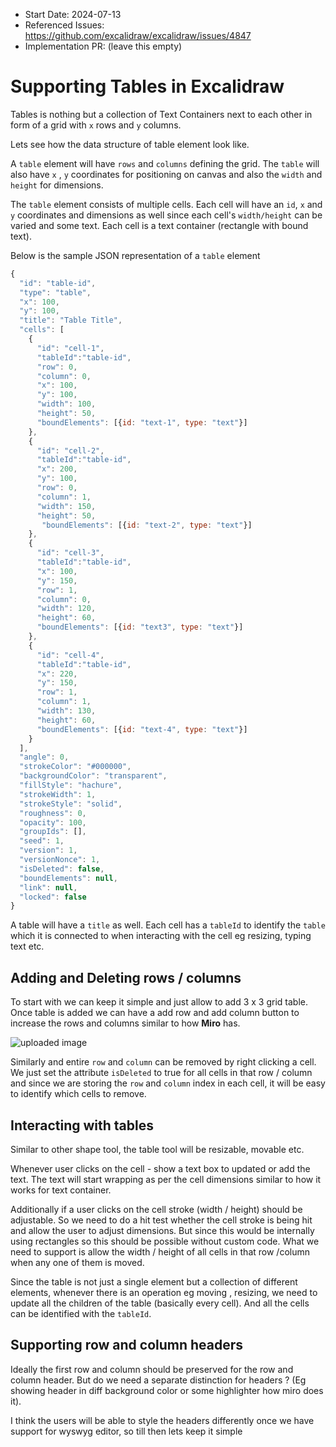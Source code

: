 * Start Date: 2024-07-13
* Referenced Issues: https://github.com/excalidraw/excalidraw/issues/4847
* Implementation PR: (leave this empty)

# Supporting Tables in Excalidraw

Tables is nothing but a collection of Text Containers next to each other in form of a grid with `x` rows and `y` columns.

Lets see how the data structure of table element look like.

A `table` element will have `rows` and `columns` defining the grid. The `table` will also have `x` , `y` coordinates for positioning on canvas and also the `width` and `height` for dimensions.

The `table` element consists of multiple cells. Each cell will have an `id`, `x` and `y` coordinates and dimensions as well since each cell's `width/height` can be varied and some text. Each cell is a text container (rectangle with bound text).

Below is the sample JSON representation of a `table` element

```js
{
  "id": "table-id",
  "type": "table",
  "x": 100,
  "y": 100,
  "title": "Table Title",
  "cells": [
    {
      "id": "cell-1",
      "tableId":"table-id",
      "row": 0,
      "column": 0,
      "x": 100,
      "y": 100,
      "width": 100,
      "height": 50,
      "boundElements": [{id: "text-1", type: "text"}]
    },
    {
      "id": "cell-2",
      "tableId":"table-id",
      "x": 200,
      "y": 100,
      "row": 0,
      "column": 1,
      "width": 150,
      "height": 50,
       "boundElements": [{id: "text-2", type: "text"}]
    },
    {
      "id": "cell-3",
      "tableId":"table-id",
      "x": 100,
      "y": 150,
      "row": 1,
      "column": 0,
      "width": 120,
      "height": 60,
      "boundElements": [{id: "text3", type: "text"}]
    },
    {
      "id": "cell-4",
      "tableId":"table-id",
      "x": 220,
      "y": 150,
      "row": 1,
      "column": 1,
      "width": 130,
      "height": 60,
      "boundElements": [{id: "text-4", type: "text"}]
    }
  ],
  "angle": 0,
  "strokeColor": "#000000",
  "backgroundColor": "transparent",
  "fillStyle": "hachure",
  "strokeWidth": 1,
  "strokeStyle": "solid",
  "roughness": 0,
  "opacity": 100,
  "groupIds": [],
  "seed": 1,
  "version": 1,
  "versionNonce": 1,
  "isDeleted": false,
  "boundElements": null,
  "link": null,
  "locked": false
}

```

A table will have a `title` as well.
Each cell has a `tableId` to identify the `table` which it is connected to when interacting with the cell eg resizing, typing text etc.

## Adding and Deleting rows / columns

To start with we can keep it simple and just allow to add
3 x 3 grid table. Once table is added we can have a add row and add column button to increase the rows and columns similar to how **Miro** has.

![uploaded image](https://i.imgur.com/X21LzGR.png)

Similarly and entire `row` and `column` can be removed by right clicking a cell. We just set the attribute `isDeleted` to true for all cells in that row / column and since we are storing the `row` and `column` index in each cell, it will be easy to identify which cells to remove.

## Interacting with tables

Similar to other shape tool, the table tool will be resizable, movable etc.

Whenever user clicks on the cell - show a text box to updated or add the text. The text will start wrapping as per the cell dimensions similar to how it works for text container.

Additionally if a user clicks on the cell stroke (width / height) should be adjustable. So we need to do a hit test whether the cell stroke is being hit and allow the user to adjust dimensions.
But since this would be internally using rectangles so this should be possible without custom code.
What we need to support is allow the width / height of all cells in that row /column when any one of them is moved.

Since the table is not just a single element but a collection of different elements, whenever there is an operation eg moving , resizing, we need to update all the children of the table (basically every cell). And all the cells can be identified with the `tableId`.

## Supporting row and column headers

Ideally the first row and column should be preserved for the row and column header. But do we need a separate distinction for headers ? (Eg showing header in diff background color or some highlighter how miro does it).

I think the users will be able to style the headers differently once we have support for wyswyg editor, so till then lets keep it simple
